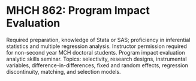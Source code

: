 # MHCH 862: Program Impact Evaluation

Required preparation, knowledge of Stata or SAS; proficiency in inferential statistics and multiple regression analysis. Instructor permission required for non-second year MCH doctoral students. Program impact evaluation analytic skills seminar. Topics: selectivity, research designs, instrumental variables, difference-in-differences, fixed and random effects, regression discontinuity, matching, and selection models.